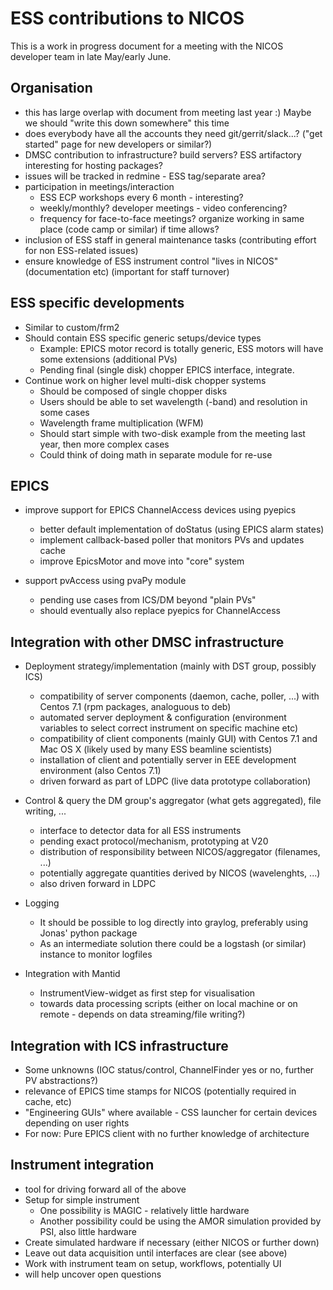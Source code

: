 ESS contributions to NICOS
==========================

This is a work in progress document for a meeting with the NICOS developer team in late May/early June.

Organisation
------------
 - this has large overlap with document from meeting last year :) Maybe we should "write this down somewhere" this time
 - does everybody have all the accounts they need git/gerrit/slack...? ("get started" page for new developers or similar?)
 - DMSC contribution to infrastructure? build servers? ESS artifactory interesting for hosting packages?
 - issues will be tracked in redmine - ESS tag/separate area?
 - participation in meetings/interaction
    * ESS ECP workshops every 6 month - interesting?
    * weekly/monthly? developer meetings - video conferencing?
    * frequency for face-to-face meetings? organize working in same place (code camp or similar) if time allows?
 - inclusion of ESS staff in general maintenance tasks (contributing effort for non ESS-related issues)
 - ensure knowledge of ESS instrument control "lives in NICOS" (documentation etc) (important for staff turnover)
    
ESS specific developments
-------------------------
 - Similar to custom/frm2
 - Should contain ESS specific generic setups/device types
    * Example: EPICS motor record is totally generic, ESS motors will have some extensions (additional PVs)
    * Pending final (single disk) chopper EPICS interface, integrate.
 - Continue work on higher level multi-disk chopper systems
    * Should be composed of single chopper disks
    * Users should be able to set wavelength (-band) and resolution in some cases
    * Wavelength frame multiplication (WFM)
    * Should start simple with two-disk example from the meeting last year, then more complex cases
    * Could think of doing math in separate module for re-use


EPICS
-----
 - improve support for EPICS ChannelAccess devices using pyepics
    * better default implementation of doStatus (using EPICS alarm states)
    * implement callback-based poller that monitors PVs and updates cache
    * improve EpicsMotor and move into "core" system

 - support pvAccess using pvaPy module
    * pending use cases from ICS/DM beyond "plain PVs"
    * should eventually also replace pyepics for ChannelAccess


Integration with other DMSC infrastructure
------------------------------------------
 - Deployment strategy/implementation (mainly with DST group, possibly ICS)
    * compatibility of server components (daemon, cache, poller, ...) with Centos 7.1 (rpm packages, analoguous to deb)
    * automated server deployment & configuration (environment variables to select correct instrument
      on specific machine etc)
    * compatibility of client components (mainly GUI) with Centos 7.1 and Mac OS X (likely used by many ESS beamline scientists)
    * installation of client and potentially server in EEE development environment (also Centos 7.1)
    * driven forward as part of LDPC (live data prototype collaboration)

 - Control & query the DM group's aggregator (what gets aggregated), file writing, ...
    * interface to detector data for all ESS instruments
    * pending exact protocol/mechanism, prototyping at V20
    * distribution of responsibility between NICOS/aggregator (filenames, ...)
    * potentially aggregate quantities derived by NICOS (wavelenghts, ...)
    * also driven forward in LDPC
    
 - Logging
    * It should be possible to log directly into graylog, preferably using Jonas' python package
    * As an intermediate solution there could be a logstash (or similar) instance to monitor logfiles

 - Integration with Mantid
    * InstrumentView-widget as first step for visualisation
    * towards data processing scripts (either on local machine or on remote - depends on data streaming/file writing?)


Integration with ICS infrastructure
-----------------------------------
 - Some unknowns (IOC status/control, ChannelFinder yes or no, further PV abstractions?)
 - relevance of EPICS time stamps for NICOS (potentially required in cache, etc)
 - "Engineering GUIs" where available - CSS launcher for certain devices depending on user rights
 - For now: Pure EPICS client with no further knowledge of architecture


Instrument integration
----------------------
 - tool for driving forward all of the above
 - Setup for simple instrument
    * One possibility is MAGIC - relatively little hardware
    * Another possibility could be using the AMOR simulation provided by PSI, also little hardware
 - Create simulated hardware if necessary (either NICOS or further down)
 - Leave out data acquisition until interfaces are clear (see above)
 - Work with instrument team on setup, workflows, potentially UI
 - will help uncover open questions
